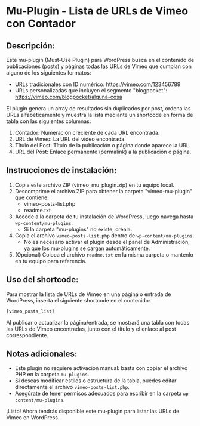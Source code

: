 Mu-Plugin - Lista de URLs de Vimeo con Contador
=============================================

Descripción:
-------------
Este mu-plugin (Must-Use Plugin) para WordPress busca en el contenido de publicaciones (posts) y páginas todas las URLs de Vimeo que cumplan con alguno de los siguientes formatos:
 - URLs tradicionales con ID numérico: https://vimeo.com/123456789
 - URLs personalizadas que incluyen el segmento "blogpocket": https://vimeo.com/blogpocket/alguna-cosa

El plugin genera un array de resultados sin duplicados por post, ordena las URLs alfabéticamente y muestra la lista mediante un shortcode en forma de tabla con las siguientes columnas:
 1. Contador: Numeración creciente de cada URL encontrada.
 2. URL de Vimeo: La URL del vídeo encontrada.
 3. Título del Post: Título de la publicación o página donde aparece la URL.
 4. URL del Post: Enlace permanente (permalink) a la publicación o página.

Instrucciones de instalación:
-----------------------------
1. Copia este archivo ZIP (vimeo_mu_plugin.zip) en tu equipo local.
2. Descomprime el archivo ZIP para obtener la carpeta "vimeo-mu-plugin" que contiene:
   - vimeo-posts-list.php
   - readme.txt
3. Accede a la carpeta de tu instalación de WordPress, luego navega hasta `wp-content/mu-plugins`.
   - Si la carpeta "mu-plugins" no existe, créala.
4. Copia el archivo `vimeo-posts-list.php` dentro de `wp-content/mu-plugins`.
   - No es necesario activar el plugin desde el panel de Administración, ya que los mu-plugins se cargan automáticamente.
5. (Opcional) Coloca el archivo `readme.txt` en la misma carpeta o mantenlo en tu equipo para referencia.

Uso del shortcode:
------------------
Para mostrar la lista de URLs de Vimeo en una página o entrada de WordPress, inserta el siguiente shortcode en el contenido:
```
[vimeo_posts_list]
```

Al publicar o actualizar la página/entrada, se mostrará una tabla con todas las URLs de Vimeo encontradas, junto con el título y el enlace al post correspondiente.

Notas adicionales:
------------------
- Este plugin no requiere activación manual: basta con copiar el archivo PHP en la carpeta `mu-plugins`.
- Si deseas modificar estilos o estructura de la tabla, puedes editar directamente el archivo `vimeo-posts-list.php`.
- Asegúrate de tener permisos adecuados para escribir en la carpeta `wp-content/mu-plugins`.

¡Listo! Ahora tendrás disponible este mu-plugin para listar las URLs de Vimeo en WordPress.
